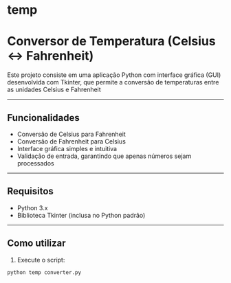 # temp
# Conversor de Temperatura (Celsius ↔ Fahrenheit)

Este projeto consiste em uma aplicação Python com interface gráfica (GUI) desenvolvida com Tkinter, que permite a conversão de temperaturas entre as unidades Celsius e Fahrenheit

---

## Funcionalidades

- Conversão de Celsius para Fahrenheit  
- Conversão de Fahrenheit para Celsius  
- Interface gráfica simples e intuitiva  
- Validação de entrada, garantindo que apenas números sejam processados  

---

## Requisitos

- Python 3.x  
- Biblioteca Tkinter (inclusa no Python padrão)  

---

## Como utilizar

1. Execute o script:

```bash
python temp converter.py
